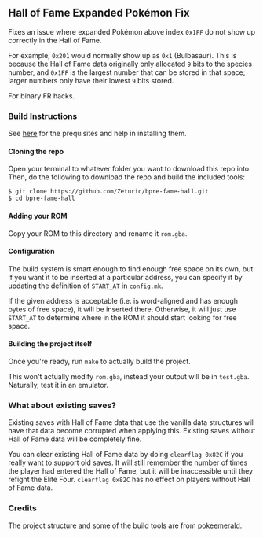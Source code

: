 ## Hall of Fame Expanded Pokémon Fix

Fixes an issue where expanded Pokémon above index `0x1FF` do not show up correctly in the Hall of Fame.

For example, `0x201` would normally show up as `0x1` (Bulbasaur). This is because the Hall of Fame data originally only allocated `9` bits to the species number, and `0x1FF` is the largest number that can be stored in that space; larger numbers only have their lowest `9` bits stored.

For binary FR hacks.

### Build Instructions

See [here](https://gist.github.com/Zeturic/db1611cc7b17c3140f9b9af32e1b596b) for the prequisites and help in installing them.

#### Cloning the repo

Open your terminal to whatever folder you want to download this repo into. Then, do the following to download the repo and build the included tools:

```shell
$ git clone https://github.com/Zeturic/bpre-fame-hall.git
$ cd bpre-fame-hall
```

#### Adding your ROM

Copy your ROM to this directory and rename it `rom.gba`.

#### Configuration

The build system is smart enough to find enough free space on its own, but if you want it to be inserted at a particular address, you can specify it by updating the definition of `START_AT` in `config.mk`.

If the given address is acceptable (i.e. is word-aligned and has enough bytes of free space), it will be inserted there. Otherwise, it will just use `START_AT` to determine where in the ROM it should start looking for free space.

#### Building the project itself

Once you're ready, run `make` to actually build the project.

This won't actually modify `rom.gba`, instead your output will be in `test.gba`. Naturally, test it in an emulator.

### What about existing saves?

Existing saves with Hall of Fame data that use the vanilla data structures will have that data become corrupted when applying this. Existing saves without Hall of Fame data will be completely fine.

You can clear existing Hall of Fame data by doing `clearflag 0x82C` if you really want to support old saves. It will still remember the number of times the player had entered the Hall of Fame, but it will be inaccessible until they refight the Elite Four. `clearflag 0x82C` has no effect on players without Hall of Fame data.

### Credits

The project structure and some of the build tools are from [pokeemerald](https://github.com/pret/pokeemerald).
